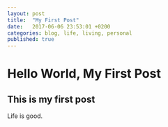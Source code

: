 ```yaml
---
layout: post
title:  "My First Post"
date:   2017-06-06 23:53:01 +0200
categories: blog, life, living, personal
published: true
---
```


# Hello World, My First Post

## This is my first post

Life is good.